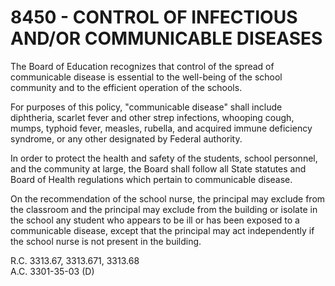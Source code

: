 8450 - CONTROL OF INFECTIOUS AND/OR COMMUNICABLE DISEASES
=========================================================

The Board of Education recognizes that control of the spread of
communicable disease is essential to the well-being of the school
community and to the efficient operation of the schools.

For purposes of this policy, "communicable disease" shall include
diphtheria, scarlet fever and other strep infections, whooping cough,
mumps, typhoid fever, measles, rubella, and acquired immune deficiency
syndrome, or any other designated by Federal authority.

In order to protect the health and safety of the students, school
personnel, and the community at large, the Board shall follow all State
statutes and Board of Health regulations which pertain to communicable
disease.

On the recommendation of the school nurse, the principal may exclude
from the classroom and the principal may exclude from the building or
isolate in the school any student who appears to be ill or has been
exposed to a communicable disease, except that the principal may act
independently if the school nurse is not present in the building.

R.C. 3313.67, 3313.671, 3313.68\
 A.C. 3301-35-03 (D)
